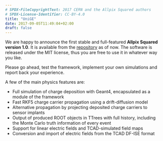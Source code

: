 ```yaml
---
# SPDX-FileCopyrightText: 2017 CERN and the Allpix Squared authors
# SPDX-License-Identifier: CC-BY-4.0
title: "UniGE"
date: 2017-09-05T11:49:04+02:00
draft: false
---
```


We are happy to announce the first stable and full-featured **Allpix Squared version 1.0**. It is available from the [repository](https://gitlab.cern.ch/allpix-squared/allpix-squared/) as of now. The software is released under the MIT license, thus you are free to use it in whatever way you like.
<!--more-->
Please go ahead, test the framework, implement your own simulations and report back your experience.

A few of the main physics features are:

* Full simulation of charge deposition with Geant4, encapsulated as a module of the framework
* Fast RKF5 charge carrier propagation using a drift-diffusion model
* Alternative propagation by projecting deposited charge carriers to sensor implants
* Output of produced ROOT objects in TTrees with full history, including the Monte Carlo truth information of every event
* Support for linear electric fields and TCAD-simulated field maps
* Conversion and import of electric fields from the TCAD DF-ISE format
